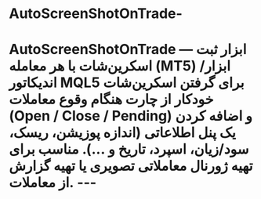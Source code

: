 # AutoScreenShotOnTrade-
# AutoScreenShotOnTrade — ابزار ثبت اسکرین‌شات با هر معامله (MT5)  ابزار/اندیکاتور MQL5 برای گرفتن **اسکرین‌شات خودکار** از چارت هنگام وقوع معاملات (Open / Close / Pending) و اضافه کردن یک پنل اطلاعاتی (اندازه پوزیشن، ریسک، سود/زیان، اسپرد، تاریخ و ...). مناسب برای تهیه ژورنال معاملاتی تصویری یا تهیه گزارش از معاملات.  ---
